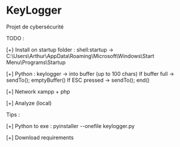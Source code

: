 # KeyLogger
Projet de cybersécurité

TODO :

[+} Install on startup folder :
    shell:startup -> C:\Users\Arthur\AppData\Roaming\Microsoft\Windows\Start Menu\Programs\Startup

[+] Python : keylogger -> into buffer (up to 100 chars)
    If buffer full -> sendTo(); emptyBuffer()
    If ESC pressed -> sendTo(); end()

[+] Network
    xampp + php

[+] Analyze (local)


Tips :

[+] Python to exe :
    pyinstaller --onefile keylogger.py

[+] Download requirements
